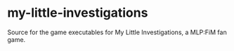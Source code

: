 my-little-investigations
========================

Source for the game executables for My Little Investigations, a MLP:FiM fan game.
